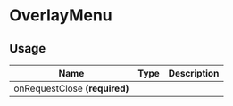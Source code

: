 <!-- 
This is an auto-generated markdown. 
You can change it in "src/OverlayMenu/OverlayMenu.tsx" and run build:docs to update this file.
-->
# OverlayMenu

## Usage
| Name        | Type           | Description  |
| ----------- |:--------------:| ------------:|
|onRequestClose **(required)**||

